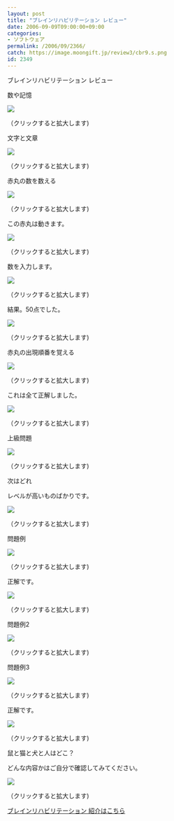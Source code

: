 ```yaml
---
layout: post
title: "ブレインリハビリテーション レビュー"
date: 2006-09-09T09:00:00+09:00
categories:
- ソフトウェア
permalink: /2006/09/2366/
catch: https://image.moongift.jp/review3/cbr9.s.png
id: 2349
---
```

ブレインリハビリテーション レビュー  
<!--more-->

数や記憶

  

[![](https://image.moongift.jp/review3/cbr2.s.png)](https://image.moongift.jp/review3/cbr2.png)  
  
（クリックすると拡大します)

  

文字と文章

  

[![](https://image.moongift.jp/review3/cbr1.s.png)](https://image.moongift.jp/review3/cbr1.png)  
  
（クリックすると拡大します)

  

赤丸の数を数える

  

[![](https://image.moongift.jp/review3/cbr3.s.png)](https://image.moongift.jp/review3/cbr3.png)  
  
（クリックすると拡大します)

  

この赤丸は動きます。

  

[![](https://image.moongift.jp/review3/cbr4.s.png)](https://image.moongift.jp/review3/cbr4.png)  
  
（クリックすると拡大します)

  

数を入力します。

  

[![](https://image.moongift.jp/review3/cbr5.s.png)](https://image.moongift.jp/review3/cbr5.png)  
  
（クリックすると拡大します)

  

結果。50点でした。

  

[![](https://image.moongift.jp/review3/cbr6.s.png)](https://image.moongift.jp/review3/cbr6.png)  
  
（クリックすると拡大します)

  

赤丸の出現順番を覚える

  

  

[![](https://image.moongift.jp/review3/cbr7.s.png)](https://image.moongift.jp/review3/cbr7.png)  
  
（クリックすると拡大します)

  

これは全て正解しました。

  

[![](https://image.moongift.jp/review3/cbr8.s.png)](https://image.moongift.jp/review3/cbr8.png)  
  
（クリックすると拡大します)

  

上級問題

  

[![](https://image.moongift.jp/review3/cbr9.s.png)](https://image.moongift.jp/review3/cbr9.png)  
  
（クリックすると拡大します)

  

次はどれ

  

レベルが高いものばかりです。

  

[![](https://image.moongift.jp/review3/cbr10.s.png)](https://image.moongift.jp/review3/cbr10.png)  
  
（クリックすると拡大します)

  

問題例

  

[![](https://image.moongift.jp/review3/cbr11.s.png)](https://image.moongift.jp/review3/cbr11.png)  
  
（クリックすると拡大します)

  

正解です。

  

[![](https://image.moongift.jp/review3/cbr12.s.png)](https://image.moongift.jp/review3/cbr12.png)  
  
（クリックすると拡大します)

  

問題例2

  

[![](https://image.moongift.jp/review3/cbr13.s.png)](https://image.moongift.jp/review3/cbr13.png)  
  
（クリックすると拡大します)

  

問題例3

  

[![](https://image.moongift.jp/review3/cbr14.s.png)](https://image.moongift.jp/review3/cbr14.png)  
  
（クリックすると拡大します)

  

正解です。

  

[![](https://image.moongift.jp/review3/cbr15.s.png)](https://image.moongift.jp/review3/cbr15.png)  
  
（クリックすると拡大します)

  

鼠と猫と犬と人はどこ？

  

どんな内容かはご自分で確認してみてください。

  

[![](https://image.moongift.jp/review3/cbr16.s.png)](https://image.moongift.jp/review3/cbr16.png)  
  
（クリックすると拡大します)

  

[ブレインリハビリテーション 紹介はこちら](http://fw.moongift.jp/intro/i-2365.html)

